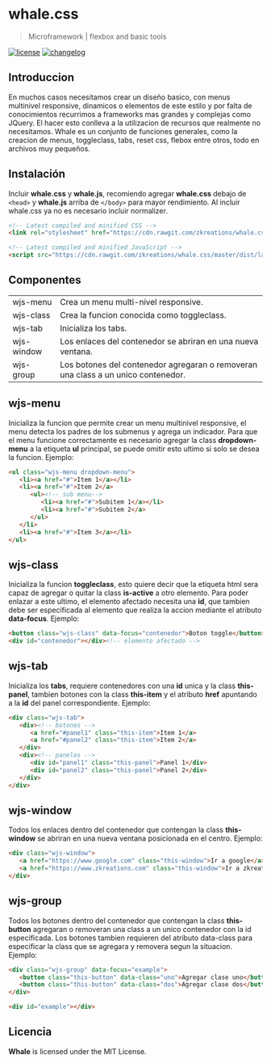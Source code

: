 # whale.css

> Microframework | flexbox and basic tools

[![license][license-img]][license-url]
[![changelog][changelog-img]][changelog-url]

## Introduccion
En muchos casos necesitamos crear un diseño basico, con menus multinivel responsive, dinamicos o elementos de este estilo y por falta de conocimientos recurrimos a frameworks mas grandes y complejas como JQuery. El hacer esto conlleva a la utilizacion de recursos que realmente no necesitamos. Whale es un conjunto de funciones generales, como la creacion de menus, toggleclass, tabs, reset css, flebox entre otros, todo en archivos muy pequeños.

## Instalación

Incluir **whale.css** y **whale.js**, recomiendo agregar **whale.css** debajo de `<head>` y **whale.js** arriba de `</body>` para mayor rendimiento. Al incluir whale.css ya no es necesario incluir normalizer.

```html
<!-- Latest compiled and minified CSS -->
<link rel="stylesheet" href="https://cdn.rawgit.com/zkreations/whale.css/master/dist/latest/whale.min.css"/>

<!-- Latest compiled and minified JavaScript -->
<script src="https://cdn.rawgit.com/zkreations/whale.css/master/dist/latest/whale.min.js"></script>
```

## Componentes

<table>
    <tr>
        <td>wjs-menu</td>
        <td>Crea un menu multi-nivel responsive.</td>
    </tr>
    <tr>
        <td>wjs-class</td>
        <td>Crea la funcion conocida como toggleclass.</td>
    </tr>
    <tr>
        <td>wjs-tab</td>
        <td>Inicializa los tabs.</td>
    </tr>
    <tr>
        <td>wjs-window</td>
        <td>Los enlaces del contenedor se abriran en una nueva ventana.</td>
    </tr>
    <tr>
        <td>wjs-group</td>
        <td>Los botones del contenedor agregaran o removeran una class a un unico contenedor.</td>
    </tr>
</table>

## wjs-menu

Inicializa la funcion que permite crear un menu multinivel responsive, el menu detecta los padres de los submenus y agrega un indicador. Para que el menu funcione correctamente es necesario agregar la class **dropdown-menu** a la etiqueta **ul** principal, se puede omitir esto ultimo si solo se desea la funcion. Ejemplo:

```html
<ul class="wjs-menu dropdown-menu">
   <li><a href="#">Item 1</a></li>
   <li><a href="#">Item 2</a>
      <ul><!-- sub menu-->
         <li><a href="#">Subitem 1</a></li>
         <li><a href="#">Subitem 2</a>     
      </ul>
   </li>
   <li><a href="#">Item 3</a></li>
</ul>
```

## wjs-class

Inicializa la funcion **toggleclass**, esto quiere decir que la etiqueta html sera capaz de agregar o quitar la class **is-active** a otro elemento. Para poder enlazar a este ultimo, el elemento afectado necesita una **id**, que tambien debe ser especificada al elemento que realiza la accion mediante el atributo **data-focus**. Ejemplo:

```html
<button class="wjs-class" data-focus="contenedor">Boton toggle</button>
<div id="contenedor"></div><!-- elemento afectado -->
```

## wjs-tab

Inicializa los **tabs**, requiere contenedores con una **id** unica y la class **this-panel**, tambien botones con la class **this-item** y el atributo **href** apuntando a la **id** del panel correspondiente. Ejemplo:

```html
<div class="wjs-tab">
   <div><!-- botones -->
      <a href="#panel1" class="this-item">Item 1</a>
      <a href="#panel2" class="this-item">Item 2</a>
   </div>
   <div><!-- paneles -->
      <div id="panel1" class="this-panel">Panel 1</div>
      <div id="panel2" class="this-panel">Panel 2</div>
   </div>
</div>
```

## wjs-window

Todos los enlaces dentro del contenedor que contengan la class **this-window** se abriran en una nueva ventana posicionada en el centro. Ejemplo:

```html
<div class="wjs-window">
   <a href="https://www.google.com" class="this-window">Ir a google</a>
   <a href="https://www.zkreations.com" class="this-window">Ir a zkreations</a>
</div>
```

## wjs-group

Todos los botones dentro del contenedor que contengan la class **this-button** agregaran o removeran una class a un unico contenedor con la id especificada. Los botones tambien requieren del atributo data-class para especificar la class que se agregara y removera segun la situacion. Ejemplo:

```html
<div class="wjs-group" data-focus="example">
   <button class="this-button" data-class="uno">Agregar clase uno</button>
   <button class="this-button" data-class="dos">Agregar clase dos</button>
</div>

<div id="example"></div>
```

## Licencia

**Whale** is licensed under the MIT License.

[changelog-img]: https://img.shields.io/badge/changelog-md-blue.svg?style=flat-square
[changelog-url]: CHANGELOG.md
[license-img]: https://img.shields.io/npm/l/normalize.css.svg?style=flat-square
[license-url]: LICENSE.md